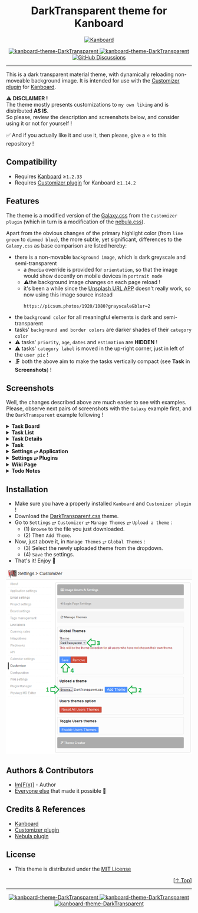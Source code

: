 <h1 name="user-content-readme-top" align="center">DarkTransparent theme for Kanboard</h1>

<p align="center">
    <a href="https://github.com/kanboard/kanboard" title="Kanboard - Kanban Project Management Software">
        <img src="https://img.shields.io/badge/Theme%20for-kanboard-D40000?style=for-the-badge&labelColor=000000" alt="Kanboard">
    </a>
</p>
<p align="center">
    <a href="https://github.com/imfx77/kanboard-theme-DarkTransparent/blob/master/LICENSE" title="Read License">
        <img src="https://img.shields.io/github/license/imfx77/kanboard-theme-DarkTransparent?style=for-the-badge" alt="kanboard-theme-DarkTransparent">
    </a>
    <a href="https://github.com/imfx77/kanboard-theme-DarkTransparent/stargazers" title="View Stargazers">
        <img src="https://img.shields.io/github/stars/imfx77/kanboard-theme-DarkTransparent?logo=github&style=for-the-badge" alt="kanboard-theme-DarkTransparent">
    </a>
    <a href="https://github.com/imfx77/kanboard-theme-DarkTransparent/discussions">
        <img src="https://img.shields.io/github/discussions/imfx77/kanboard-theme-DarkTransparent?style=for-the-badge&color=blue" alt="GitHub Discussions" title="Read Discussions">
    </a>
</p>

---

This is a dark transparent material theme, with dynamically reloading non-moveable background image.
It is intended for use with the [Customizer plugin](https://github.com/creecros/Customizer) for [Kanboard](https://github.com/kanboard/kanboard).

⚠️ **DISCLAIMER !**  
The theme mostly presents customizations to `my own liking` and is distributed **AS IS**.  
So please, review the description and screenshots below, and consider using it or not for yourself !

✅ And if you actually like it and use it, then please, give a ⭐ to this repository !

## Compatibility

- Requires [Kanboard](https://github.com/kanboard/kanboard "Kanboard - Kanban Project Management Software") ≥`1.2.33`
- Requires [Customizer plugin](https://github.com/creecros/Customizer) for Kanboard ≥`1.14.2`

## Features

The theme is a modified version of the [Galaxy.css](https://github.com/creecros/Customizer/blob/master/Assets/css/themes/Galaxy.css)
from the `Customizer plugin` (which in turn is a modification of the [nebula.css](https://github.com/kenlog/Nebula/blob/master/Assets/css/nebula.css)).

Apart from the obvious changes of the primary highlight color (from `lime green` to `dimmed blue`),
the more subtle, yet significant, differences to the `Galaxy.css` as base comparison are listed hereby:

- there is a non-movable `background image`, which is dark greyscale and semi-transparent
  - a `@media` override is provided for `orientation`, so that the image would show decently on mobile devices in `portrait mode`
  - ⚠️the background image changes on each page reload !    
  - it's been a while since the [Unsplash URL APP](https://source.unsplash.com/random)
doesn't really work, so now using this image source instead
    ```
    https://picsum.photos/1920/1080?grayscale&blur=2
    ```
- the `background color` for all meaningful elements is dark and semi-transparent
- tasks' `background and border colors` are darker shades of their `category color`
- ⚠️ tasks' `priority`, `age`, `dates` and `estimation` are **HIDDEN** !
- ⚠️ tasks' `category label` is moved in the up-right corner, just in left of the `user pic` !
- 🗜️ both the above aim to make the tasks vertically compact (see **Task** in **Screenshots**) !

## Screenshots

Well, the changes described above are much easier to see with examples.  
Please, observe next pairs of screenshots with the `Galaxy` example first, and the `DarkTransparent` example following !

<details><summary><strong>Task Board</strong></summary>

![galaxy-task-board](Screenshots/galaxy-task-board.png "galaxy-task-board")  
![dt-task-board](Screenshots/dt-task-board.png "dt-task-board")
</details>

<details><summary><strong>Task List</strong></summary>

![galaxy-task-list](Screenshots/galaxy-task-list.png "galaxy-task-list")  
![dt-task-list](Screenshots/dt-task-list.png "dt-task-list")
</details>

<details><summary><strong>Task Details</strong></summary>

![galaxy-task-details](Screenshots/galaxy-task-details.png "galaxy-task-details")  
![dt-task-details](Screenshots/dt-task-details.png "dt-task-details")
</details>

<details><summary><strong>Task</strong></summary>

![galaxy-task-single](Screenshots/galaxy-task-single.png "galaxy-task-single")  
![dt-task-single](Screenshots/dt-task-single.png "dt-task-single")
</details>

<details><summary><strong>Settings &#10562; Application</strong></summary>

![galaxy-settings-app](Screenshots/galaxy-settings-app.png "galaxy-settings-app")  
![dt-settings-app](Screenshots/dt-settings-app.png "dt-settings-app")
</details>

<details><summary><strong>Settings &#10562; Plugins</strong></summary>

![galaxy-settings-plugins](Screenshots/galaxy-settings-plugins.png "galaxy-settings-plugins")  
![dt-settings-plugins](Screenshots/dt-settings-plugins.png "dt-settings-plugins")
</details>

<details><summary><strong>Wiki Page</strong></summary>

![galaxy-wiki-page](Screenshots/galaxy-wiki-page.png "galaxy-wiki-page")  
![dt-wiki-page](Screenshots/dt-wiki-page.png "dt-wiki-page")
</details>

<details><summary><strong>Todo Notes</strong></summary>

![galaxy-todo-notes](Screenshots/galaxy-todo-notes.png "galaxy-todo-notes")  
![dt-todo-notes](Screenshots/dt-todo-notes.png "dt-todo-notes")
</details>

## Installation

- Make sure you have a properly installed `Kanboard` and `Customizer plugin` !
- Download the [DarkTransparent.css](DarkTransparent.css "Dark Transparent theme") theme.
- Go to `Settings` &#10562; `Customizer` &#10562; `Manage Themes` &#10562; `Upload a theme` :
  - (1) `Browse` to the file you just downloaded.  
  - (2) Then `Add Theme`. 
- Now, just above it, in `Manage Themes` &#10562; `Global Themes` :
  - (3) Select the newly uploaded theme from the dropdown.
  - (4) `Save` the settings.
- That's it! Enjoy 🎈

![install](Screenshots/install.png "install")

## Authors & Contributors

- [Im[F(x)]](https://github.com/imfx77) - Author
- [Everyone else](https://github.com/creecros/Customizer/graphs/contributors) that made it possible 🙏 

## Credits & References

- [Kanboard](https://github.com/kanboard/kanboard)
- [Customizer plugin](https://github.com/creecros/Customizer)
- [Nebula plugin](https://github.com/kenlog/Nebula)

## License

- This theme is distributed under the [MIT License](LICENSE "Read The MIT license")

<p align="right">[<a href="#user-content-readme-top">&#8593; Top</a>]</p>

---

<p align="center">
    <a href="https://github.com/imfx77/kanboard-theme-DarkTransparent/blob/master/LICENSE" title="Read License">
        <img src="https://img.shields.io/github/license/imfx77/kanboard-theme-DarkTransparent?style=flat-square" alt="kanboard-theme-DarkTransparent">
    </a>
    <a href="https://github.com/imfx77/kanboard-theme-DarkTransparent/stargazers" title="View Stargazers">
        <img src="https://img.shields.io/github/stars/imfx77/kanboard-theme-DarkTransparent?logo=github&style=flat-square" alt="kanboard-theme-DarkTransparent">
    </a>
    <a href="https://github.com/imfx77/kanboard-theme-DarkTransparent/discussions" title="Read Discussions">
        <img src="https://img.shields.io/github/discussions/imfx77/kanboard-theme-DarkTransparent?style=flat-square" alt="kanboard-theme-DarkTransparent">
    </a>
</p>

<a name="user-content-readme-bottom"></a>
